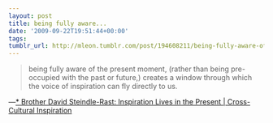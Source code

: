 ```yaml
---
layout: post
title: being fully aware...
date: '2009-09-22T19:51:44+00:00'
tags: 
tumblr_url: http://mleon.tumblr.com/post/194608211/being-fully-aware-of-the-present-moment-rather
---
```

<blockquote>being fully aware of the present moment, (rather than being pre-occupied with the past or future,) creates a window through which the voice of inspiration can fly directly to us.</blockquote>&#8212;<a href="http://www.terrypearce.com/wordpress/2009/03/10/inspirational_people/brother-david-video-living-in-the-moment/">* Brother David Steindle-Rast: Inspiration Lives in the Present | Cross-Cultural Inspiration</a>
